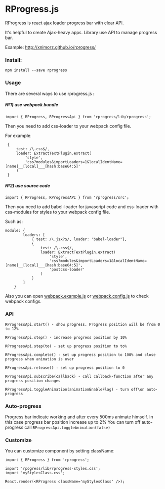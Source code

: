 # RProgress.js

RProgress is react ajax loader progress bar with clear API.

It's helpful to create Ajax-heavy apps.
Library use API to manage progress bar.


Example: http://xnimorz.github.io/rprogress/

### Install:

```
npm install --save rprogress
```

### Usage

There are several ways to use rprogress.js :

##### №1) use webpack bundle

```
import { RProgress, RProgressApi } from 'rprogress/lib/rprogress';
```

Then you need to add css-loader to your webpack config file.

For example:
```
 {
     test: /\.css$/,
     loader: ExtractTextPlugin.extract(
         'style',
         'css?modules&importLoaders=1&localIdentName=[name]__[local]___[hash:base64:5]'
     )
 }
```

##### №2) use source code

```
import { RProgress, RProgressAPI } from 'rprogress/src';
```

Then you need to add babel-loader for javascript code and css-loader with css-modules for styles to your webpack config file.

Such as:

```
module: {
        loaders: [
            { test: /\.jsx?$/, loader: "babel-loader"},
            {
                test: /\.css$/,
                loader: ExtractTextPlugin.extract(
                    'style',
                    'css?modules&importLoaders=1&localIdentName=[name]__[local]___[hash:base64:5]',
                    'postcss-loader'
                )
            }
        ]
    }
```

Also you can open [webpack.example.js](https://github.com/xnimorz/rprogress/blob/master/webpack.example.js) or [webpack.config.js](https://github.com/xnimorz/rprogress/blob/master/webpack.config.js) to check webpack configs.

### API

```
RProgressApi.start() - show progress. Progress position will be from 0 to 12%

RProgressApi.step() - increase progress position by 10%

RProgressApi.step(to) - set up progress position to to%

RProgressApi.complete() - set up progress position to 100% and close progress when animation is over

RProgressApi.release() - set up progress position to 0

RProgressApi.subscribe(callback) - call callback-function after any progress position changes

RProgressApi.toggleAnimation(animationEnableFlag) - turn off\on auto-progress
```

### Auto-progress

Progress bar indicate working and after every 500ms animate himself. In this case progress bar position increase up to 2%
You can turn off auto-progress call ```RProgressApi.toggleAnimation(false)```

### Customize

You can customize component by setting className:

```
import { RProgress } from 'rprogress';

import 'rpogress/lib/rprogress-styles.css';
import 'myStylesClass.css';

React.render(<RProgress className='myStylesClass' />);
```

